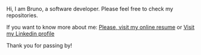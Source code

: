 Hi, I am Bruno, a software developer.
Please feel free to check my repositories.

If you want to know more about me:
[Please, visit my online resume](https://brunolima.vercel.app/)
or
[Visit my Linkedin profile](https://www.linkedin.com/in/brunorplima/)

Thank you for passing by!
